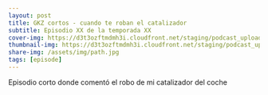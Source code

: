 ```yaml
---
layout: post
title: GKZ cortos - cuando te roban el catalizador
subtitle: Episodio XX de la temporada XX
cover-img: https://d3t3ozftmdmh3i.cloudfront.net/staging/podcast_uploaded_episode/14743809/14743809-1691156864982-b0ac84337e493.jpg
thumbnail-img: https://d3t3ozftmdmh3i.cloudfront.net/staging/podcast_uploaded_episode/14743809/14743809-1691156864982-b0ac84337e493.jpg
share-img: /assets/img/path.jpg
tags: [episode]
---
```


Episodio corto donde comentó el robo de mi catalizador del coche
